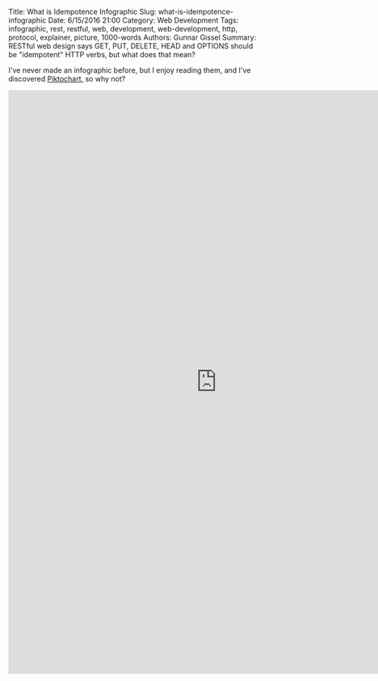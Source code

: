 ﻿Title: What is Idempotence Infographic
Slug: what-is-idempotence-infographic
Date: 6/15/2016 21:00
Category: Web Development
Tags: infographic, rest, restful, web, development, web-development, http, protocol, explainer, picture, 1000-words
Authors: Gunnar Gissel
Summary: RESTful web design says GET, PUT, DELETE, HEAD and OPTIONS should be "idempotent" HTTP verbs, but what does that mean?


I've never made an infographic before, but I enjoy reading them, and I've discovered [Piktochart,](https://piktochart.com/) so why not?


<iframe width="824" height="1156" frameborder="0" scrolling="no" style="overflow-y:hidden;" src="https://magic.piktochart.com/embed/14564290-what-is-idempotence-anyway"></iframe>